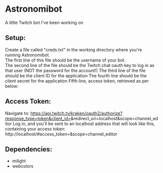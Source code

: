 # Astronomibot
A little Twitch bot I've been working on


Setup:
-------
Create a file called "creds.txt" in the working directory where you're running Astronomibot.  
The first line of this file should be the username of your bot.  
The second line of the file should be the Twitch chat oauth key to log in as that user (NOT the password for the account!)
The third line of the file should be the client ID for the application
The fourth line should be the client secret for the application
Fifth line, access token, retrieved as per below:

Access Token:
---------------
Navigate to:
https://api.twitch.tv/kraken/oauth2/authorize?response_type=token&client_id=<Application Client ID>&redirect_uri=localhost&scope=channel_editor
Log in, and you'll be sent to an localhost address that will look like this, containing your access token:
http://localhost/#access_token=<Access Token>&scope=channel_editor

Dependencies:
-------------
 * milight
 * webcolors
